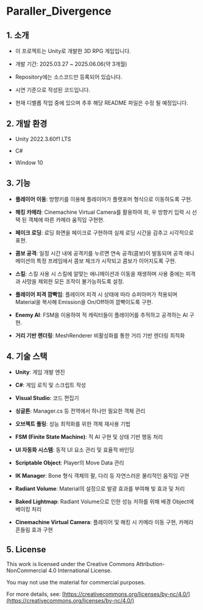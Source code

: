 # Paraller_Divergence

## 1. 소개

- 이 프로젝트는 Unity로 개발한 3D RPG 게임입니다.
  
- 개발 기간: 2025.03.27 ~ 2025.06.06(약 3개월)
  
- Repository에는 소스코드만 등록되어 있습니다.
  
- 시연 기준으로 작성된 코드입니다.
  
- 현재 디벨롭 작업 중에 있으며 추후 해당 README 파일은 수정 될 예정입니다.


## 2. 개발 환경

- Unity 2022.3.60f1 LTS
  
- C#
  
- Window 10



## 3. 기능

- **플레이어 이동**: 방향키를 이용해 플레이어가 플랫포머 형식으로 이동하도록 구현.
  
- **해킹 카메라**: Cinemachine Virtual Camera를 활용하여 좌, 우 방향키 입력 시 선택 된 객체에 따른 카메라 움직임 구현현.
  
- **페이크 로딩**: 로딩 화면을 페이크로 구현하여 실제 로딩 시간을 감추고 시각적으로 표현.
  
- **콤보 공격**: 일정 시간 내에 공격키를 누르면 연속 공격(콤보)이 발동되며 공격 애니메이션의 특정 프레임에서 콤보 체크가 시작되고 콤보가 이어지도록 구현.
  
- **스킬**: 스킬 사용 시 스킬에 알맞는 애니메이션과 이동을 재생하며 사용 중에는 피격과 사망을 제외한 모든 조작이 불가능하도록 설정.
  
- **플레이어 피격 깜빡임**: 플레이어 피격 시 상태에 따라 슈퍼아머가 적용되며 Material을 복사해 Emission을 On/Off하여 깜빡이도록 구현.
  
- **Enemy AI**: FSM을 이용하여 적 캐릭터들이 플레이어를 추적하고 공격하는 AI 구현.
  
- **거리 기반 렌더링**: MeshRenderer 비활성화를 통한 거리 기반 렌더링 최적화


## 4. 기술 스택

- **Unity**: 게임 개발 엔진
  
- **C#**: 게임 로직 및 스크립트 작성
  
- **Visual Studio**: 코드 편집기
  
- **싱글톤**: Manager.cs 등 전역에서 하나만 필요한 객체 관리
  
- **오브젝트 풀링**: 성능 최적화를 위한 객체 재사용 기법
  
- **FSM (Finite State Machine)**: 적 AI 구현 및 상태 기반 행동 처리
  
- **UI 자동화 시스템**: 동적 UI 요소 관리 및 효율적 바인딩
  
- **Scriptable Object**: Player의 Move Data 관리
  
- **IK Manager**: Bone 형식 객체의 팔, 다리 등 자연스러운 물리적인 움직임 구현
  
- **Radiant Volume**: Material의 설정으로 발광 효과를 부여해 빛 효과 및 처리
  
- **Baked Lightmap**: Radiant Volume으로 인한 성능 저하를 위해 배경 Object에 베이킹 처리
  
- **Cinemachine Virtual Camera**: 플레이어 및 해킹 시 카메라 이동 구현, 카메라 흔들림 효과 구현


## 5. License

This work is licensed under the Creative Commons Attribution-NonCommercial 4.0 International License. 

You may not use the material for commercial purposes. 

For more details, see: [https://creativecommons.org/licenses/by-nc/4.0/](https://creativecommons.org/licenses/by-nc/4.0/)
